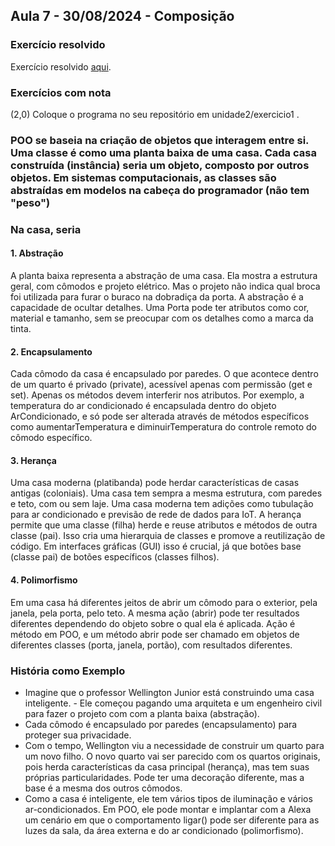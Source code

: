## Aula 7 - 30/08/2024 - Composição

### Exercício resolvido

Exercício resolvido [aqui](exercicio3_0.md).

### Exercícios com nota

(2,0) Coloque o programa no seu repositório em unidade2/exercicio1 .

### POO se baseia na criação de objetos que interagem entre si. Uma classe é como uma planta baixa de uma casa. Cada casa construída (instância) seria um objeto, composto por outros objetos. Em sistemas computacionais, as classes são abstraídas em modelos na cabeça do programador (não tem "peso")

### Na casa, seria

#### 1. Abstração

A planta baixa representa a abstração de uma casa. Ela mostra a estrutura geral, com cômodos e projeto elétrico. Mas o projeto não indica qual broca foi utilizada para furar o buraco na dobradiça da porta. A abstração é a capacidade de ocultar detalhes. Uma Porta pode ter atributos como cor, material e tamanho, sem se preocupar com os detalhes como a marca da tinta.

#### 2. Encapsulamento

Cada cômodo da casa é encapsulado por paredes. O que acontece dentro de um quarto é privado (private), acessível apenas com permissão (get e set). Apenas os métodos devem interferir nos atributos. Por exemplo, a temperatura do ar condicionado é encapsulada dentro do objeto ArCondicionado, e só pode ser alterada através de métodos específicos como aumentarTemperatura e diminuirTemperatura do controle remoto do cômodo específico.

#### 3. Herança

Uma casa moderna (platibanda) pode herdar características de casas antigas (coloniais). Uma casa tem sempra a mesma estrutura, com paredes e teto, com ou sem laje. Uma casa moderna tem adições como tubulação para ar condicionado e previsão de rede de dados para IoT.
A herança permite que uma classe (filha) herde e reuse atributos e métodos de outra classe (pai). Isso cria uma hierarquia de classes e promove a reutilização de código. Em interfaces gráficas (GUI) isso é crucial, já que botões base (classe pai) de botões específicos (classes filhos).

#### 4. Polimorfismo

Em uma casa há diferentes jeitos de abrir um cômodo para o exterior, pela janela, pela porta, pelo teto. A mesma ação (abrir) pode ter resultados diferentes dependendo do objeto sobre o qual ela é aplicada.
Ação é método em POO, e um método abrir pode ser chamado em objetos de diferentes classes (porta, janela, portão), com resultados diferentes.

### História como Exemplo

- Imagine que o professor Wellington Junior está construindo uma casa inteligente. - Ele começou pagando uma arquiteta e um engenheiro civil para fazer o projeto com com a planta baixa (abstração).
- Cada cômodo é encapsulado por paredes (encapsulamento) para proteger sua privacidade.
- Com o tempo, Wellington viu a necessidade de construir um quarto para um novo filho. O novo quarto vai ser parecido com os quartos originais, pois herda características da casa principal (herança), mas tem suas próprias particularidades. Pode ter uma decoração diferente, mas a base é a mesma dos outros cômodos.
- Como a casa é inteligente, ele tem vários tipos de iluminação e vários ar-condicionados. Em POO, ele pode montar e implantar com a Alexa um cenário em que o comportamento ligar() pode ser diferente para as luzes da sala, da área externa e do ar condicionado (polimorfismo).
